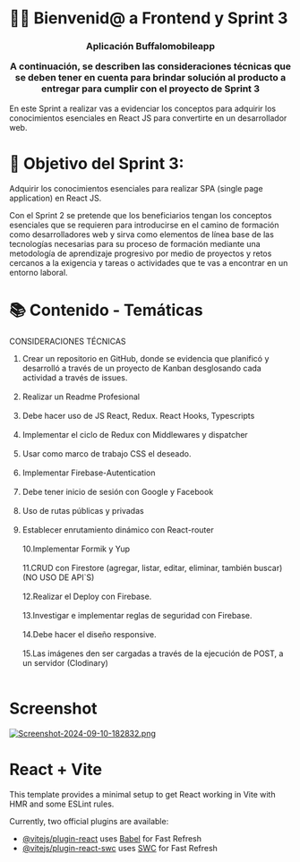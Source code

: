 # 👋🏼 Bienvenid@ a Frontend y Sprint 3

<h3 align="center"><strong>Aplicación Buffalomobileapp

A continuación, se describen las consideraciones técnicas que se deben tener
en cuenta para brindar solución al producto a entregar para cumplir con el
proyecto de Sprint 3</strong></h3>

En este Sprint a realizar vas a evidenciar los conceptos para adquirir los conocimientos esenciales en React JS para convertirte en un desarrollador web. 

# 🎯 Objetivo del Sprint 3:

Adquirir los conocimientos esenciales para realizar SPA (single page application) en React JS. 

Con el Sprint 2 se pretende que los beneficiarios tengan los conceptos esenciales que se requieren para introducirse en el camino de formación como desarrolladores web y sirva como elementos de línea base de las tecnologías necesarias para su proceso de formación mediante una metodología de aprendizaje progresivo por medio de proyectos y retos cercanos a la exigencia y tareas o actividades que te vas a encontrar en un entorno laboral.

# 📚 Contenido - Temáticas

CONSIDERACIONES TÉCNICAS
1. Crear un repositorio en GitHub, donde se evidencia que planificó y desarrolló a
través de un proyecto de Kanban desglosando cada actividad a través de issues.<br><br>
2. Realizar un Readme Profesional<br><br>
3. Debe hacer uso de JS React, Redux. React Hooks, Typescripts<br><br>
4. Implementar el ciclo de Redux con Middlewares y dispatcher<br><br>
5. Usar como marco de trabajo CSS el deseado.<br><br>
6. Implementar Firebase-Autentication<br><br>
7. Debe tener inicio de sesión con Google y Facebook<br><br>
8. Uso de rutas públicas y privadas<br><br>
9. Establecer enrutamiento dinámico con React-router<br><br>
10.Implementar Formik y Yup<br><br>
11.CRUD con Firestore (agregar, listar, editar, eliminar, también buscar) (NO USO
DE API`S)<br><br>
12.Realizar el Deploy con Firebase.<br><br>
13.Investigar e implementar reglas de seguridad con Firebase.<br><br>
14.Debe hacer el diseño responsive.<br><br>
15.Las imágenes den ser cargadas a través de la ejecución de POST, a un servidor
(Clodinary)<br><br>

# Screenshot

[![Screenshot-2024-09-10-182832.png](https://i.postimg.cc/GpxRJCyV/Screenshot-2024-09-10-182832.png)](https://postimg.cc/gwj1m14H)


# React + Vite

This template provides a minimal setup to get React working in Vite with HMR and some ESLint rules.

Currently, two official plugins are available:

- [@vitejs/plugin-react](https://github.com/vitejs/vite-plugin-react/blob/main/packages/plugin-react/README.md) uses [Babel](https://babeljs.io/) for Fast Refresh
- [@vitejs/plugin-react-swc](https://github.com/vitejs/vite-plugin-react-swc) uses [SWC](https://swc.rs/) for Fast Refresh
